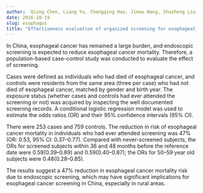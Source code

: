 ```yaml
---
author:  Qiong Chen, Liang Yu, Changqing Hao, Jinwu Wang, Shuzheng Liu, Meng Zhang, Shaokai Zhang, Lanwei Guo, Peiliang Quan, Patrick Germain, Yawei Zhang, Xibin Sun. 
date: 2016-10-19
slug: esophagus
title: "Effectiveness evaluation of organized screening for esophageal cancer: a case-control study in Linzhou city, China."
---
```


In China, esophageal cancer has remained a large burden, and endoscopic screening is expected to reduce esophageal cancer mortality.
 Therefore, a population-based case-control study was conducted to evaluate the effect of screening. 

Cases were defined as individuals who had died of esophageal cancer, and controls were residents from the same area (three per case)
 who had not died of esophageal cancer, matched by gender and birth year. 
The exposure status (whether cases and controls had ever attended the screening or not) was acquired by inspecting the well documented screening records. 
A conditional logistic regression model was used to estimate the odds ratios (OR) and their 95% confidence intervals (95% CI). 

There were 253 cases and 759 controls. The reduction in risk of esophageal cancer mortality in individuals who had ever attended screening was 
47% (OR: 0.53, 95% CI: 0.37–0.77). Compared with never-screened subjects, the ORs for screened subjects within 36 and 48 months
 before the reference date were 0.59(0.39–0.89) and 0.59(0.40–0.87); the ORs for 50–59 year old subjects were 0.48(0.28–0.85). 

The results suggest a 47% reduction in esophageal cancer mortality risk due to endoscopic screening, which may have significant implications for esophageal cancer screening in China, especially in rural areas.
